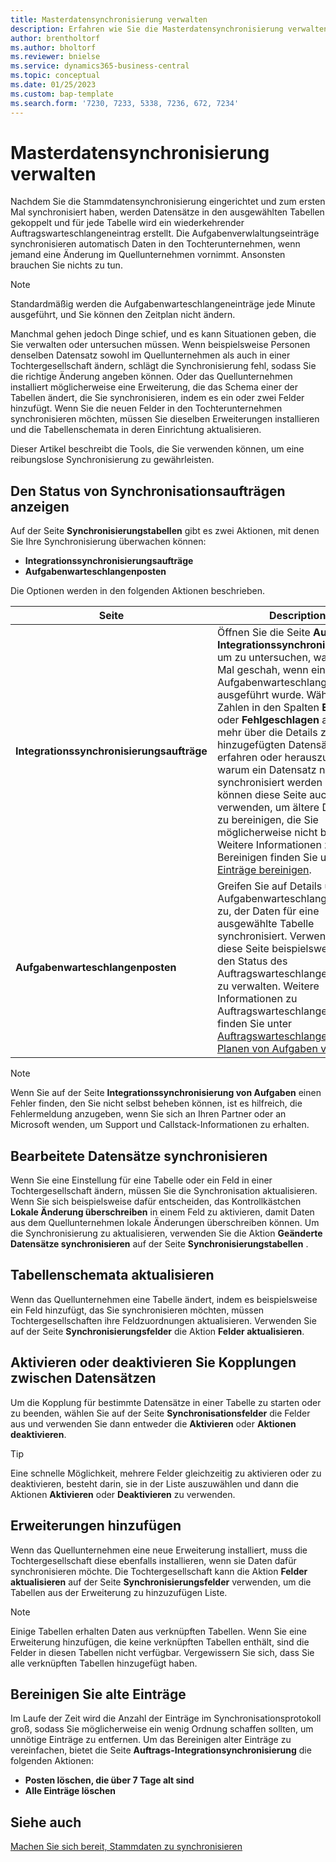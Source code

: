 ```yaml
---
title: Masterdatensynchronisierung verwalten
description: Erfahren wie Sie die Masterdatensynchronisierung verwalten.
author: brentholtorf
ms.author: bholtorf
ms.reviewer: bnielse
ms.service: dynamics365-business-central
ms.topic: conceptual
ms.date: 01/25/2023
ms.custom: bap-template
ms.search.form: '7230, 7233, 5338, 7236, 672, 7234'
---
```

# Masterdatensynchronisierung verwalten

Nachdem Sie die Stammdatensynchronisierung eingerichtet und zum ersten Mal synchronisiert haben, werden Datensätze in den ausgewählten Tabellen gekoppelt und für jede Tabelle wird ein wiederkehrender Auftragswarteschlangeneintrag erstellt. Die Aufgabenverwlaltungseinträge synchronisieren automatisch Daten in den Tochterunternehmen, wenn jemand eine Änderung im Quellunternehmen vornimmt. Ansonsten brauchen Sie nichts zu tun.

> [!NOTE]
> Standardmäßig werden die Aufgabenwarteschlangeneinträge jede Minute ausgeführt, und Sie können den Zeitplan nicht ändern.

Manchmal gehen jedoch Dinge schief, und es kann Situationen geben, die Sie verwalten oder untersuchen müssen. Wenn beispielsweise Personen denselben Datensatz sowohl im Quellunternehmen als auch in einer Tochtergesellschaft ändern, schlägt die Synchronisierung fehl, sodass Sie die richtige Änderung angeben können. Oder das Quellunternehmen installiert möglicherweise eine Erweiterung, die das Schema einer der Tabellen ändert, die Sie synchronisieren, indem es ein oder zwei Felder hinzufügt. Wenn Sie die neuen Felder in den Tochterunternehmen synchronisieren möchten, müssen Sie dieselben Erweiterungen installieren und die Tabellenschemata in deren Einrichtung aktualisieren.

Dieser Artikel beschreibt die Tools, die Sie verwenden können, um eine reibungslose Synchronisierung zu gewährleisten.

## Den Status von Synchronisationsaufträgen anzeigen

Auf der Seite **Synchronisierungstabellen** gibt es zwei Aktionen, mit denen Sie Ihre Synchronisierung überwachen können:

* **Integrationssynchronisierungsaufträge**
* **Aufgabenwarteschlangenposten**

Die Optionen werden in den folgenden Aktionen beschrieben.

|Seite  |Description  |
|---------|---------|
|**Integrationssynchronisierungsaufträge**     | Öffnen Sie die Seite **Auftrags-Integrationssynchronisierung**, um zu untersuchen, was jedes Mal geschah, wenn ein Aufgabenwarteschlangeneintrag ausgeführt wurde. Wählen Sie die Zahlen in den Spalten **Eingefügt** oder **Fehlgeschlagen** aus, um mehr über die Details zu neu hinzugefügten Datensätzen zu erfahren oder herauszufinden, warum ein Datensatz nicht synchronisiert werden konnte. Sie können diese Seite auch verwenden, um ältere Datensätze zu bereinigen, die Sie möglicherweise nicht benötigen. Weitere Informationen zum Bereinigen finden Sie unter [Alte Einträge bereinigen](#clean-up-old-entries).        |
|**Aufgabenwarteschlangenposten**     | Greifen Sie auf Details über den Aufgabenwarteschlangeneintrag zu, der Daten für eine ausgewählte Tabelle synchronisiert. Verwenden Sie diese Seite beispielsweise, um den Status des Auftragswarteschlangeneintrags zu verwalten. Weitere Informationen zu Auftragswarteschlangeneinträgen finden Sie unter [Auftragswarteschlangen zum Planen von Aufgaben verwenden](admin-job-queues-schedule-tasks.md).     |

> [!NOTE]
> Wenn Sie auf der Seite **Integrationssynchronisierung von Aufgaben** einen Fehler finden, den Sie nicht selbst beheben können, ist es hilfreich, die Fehlermeldung anzugeben, wenn Sie sich an Ihren Partner oder an Microsoft wenden, um Support und Callstack-Informationen zu erhalten.

## Bearbeitete Datensätze synchronisieren

Wenn Sie eine Einstellung für eine Tabelle oder ein Feld in einer Tochtergesellschaft ändern, müssen Sie die Synchronisation aktualisieren. Wenn Sie sich beispielsweise dafür entscheiden, das Kontrollkästchen **Lokale Änderung überschreiben** in einem Feld zu aktivieren, damit Daten aus dem Quellunternehmen lokale Änderungen überschreiben können. Um die Synchronisierung zu aktualisieren, verwenden Sie die Aktion **Geänderte Datensätze synchronisieren** auf der Seite **Synchronisierungstabellen** .

## Tabellenschemata aktualisieren

Wenn das Quellunternehmen eine Tabelle ändert, indem es beispielsweise ein Feld hinzufügt, das Sie synchronisieren möchten, müssen Tochtergesellschaften ihre Feldzuordnungen aktualisieren. Verwenden Sie auf der Seite **Synchronisierungsfelder** die Aktion **Felder aktualisieren**. 

## Aktivieren oder deaktivieren Sie Kopplungen zwischen Datensätzen

Um die Kopplung für bestimmte Datensätze in einer Tabelle zu starten oder zu beenden, wählen Sie auf der Seite **Synchronisationsfelder** die Felder aus und verwenden Sie dann entweder die **Aktivieren** oder **Aktionen deaktivieren**. 

> [!TIP]
> Eine schnelle Möglichkeit, mehrere Felder gleichzeitig zu aktivieren oder zu deaktivieren, besteht darin, sie in der Liste auszuwählen und dann die Aktionen **Aktivieren** oder **Deaktivieren** zu verwenden.

## Erweiterungen hinzufügen

Wenn das Quellunternehmen eine neue Erweiterung installiert, muss die Tochtergesellschaft diese ebenfalls installieren, wenn sie Daten dafür synchronisieren möchte. Die Tochtergesellschaft kann die Aktion **Felder aktualisieren** auf der Seite **Synchronisierungsfelder** verwenden, um die Tabellen aus der Erweiterung zu hinzuzufügen Liste.

> [!NOTE]
> Einige Tabellen erhalten Daten aus verknüpften Tabellen. Wenn Sie eine Erweiterung hinzufügen, die keine verknüpften Tabellen enthält, sind die Felder in diesen Tabellen nicht verfügbar. Vergewissern Sie sich, dass Sie alle verknüpften Tabellen hinzugefügt haben.

## Bereinigen Sie alte Einträge

Im Laufe der Zeit wird die Anzahl der Einträge im Synchronisationsprotokoll groß, sodass Sie möglicherweise ein wenig Ordnung schaffen sollten, um unnötige Einträge zu entfernen. Um das Bereinigen alter Einträge zu vereinfachen, bietet die Seite **Auftrags-Integrationsynchronisierung** die folgenden Aktionen:

* **Posten löschen, die über 7 Tage alt sind**
* **Alle Einträge löschen**

<!--
## Recreate a deleted job queue entry

If the recurring job queue entry is deleted for a table, you can quickly recreate it. On the **Synchronization Tables** page, choose the **Use Default Synchronization Setup** action.
-->

## Siehe auch

[Machen Sie sich bereit, Stammdaten zu synchronisieren](admin-set-up-data-sync.md)
